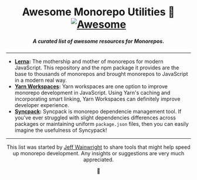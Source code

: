 <h1 align="center">Awesome Monorepo Utilities 🧱<a href="https://github.com/sindresorhus/awesome"><img alt="Awesome" src="https://cdn.rawgit.com/sindresorhus/awesome/d7305f38d29fed78fa85652e3a63e154dd8e8829/media/badge.svg" /></a></h1>
<h5 align="center">A curated list of awesome resources for Monorepos.</h5>

---

- **[Lerna](https://lerna.js.org/):** The mothership and mother of monorepos for modern JavaScript. This repository and the npm package it provides are the base to thousands of monorepos and brought monorepos to JavaScript in a modern real way.
- **[Yarn Workspaces](https://classic.yarnpkg.com/en/docs/workspaces/):** Yarn workspaces are one option to improve monorepo development in JavaScript. Using Yarn's caching and incorporating smart linking, Yarn Workspaces can definitely improve developer experience.
- **[Syncpack](https://github.com/JamieMason/syncpack):** Syncpack is monorepo dependencie management tool. If you've ever struggled with slight dependencies differences across packages or maintaining uniform `package.json` files, then you can easily imagine the usefulness of Syncypack!


---

<p align="center">This list was started by <a href="https://github.com/yowainwright">Jeff Wainwright</a> to share tools that might help speed up monorepo development. Any insights or suggestions are very much appreciated.</p>

<p align="center">🧱</p>
